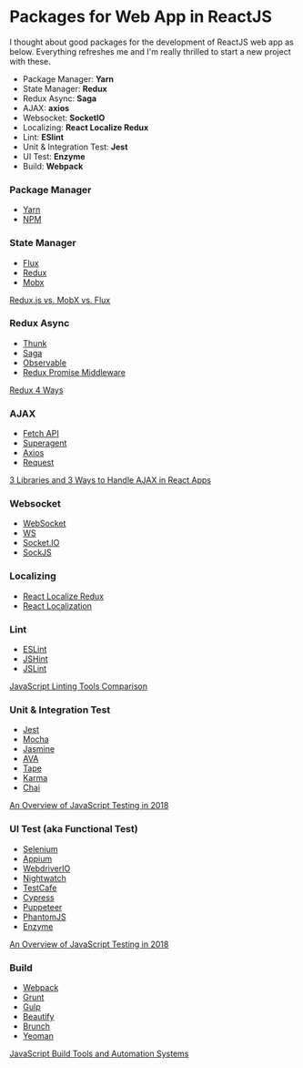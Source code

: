 # Packages for Web App in ReactJS

I thought about good packages for the development of ReactJS web app as below.
Everything refreshes me and I'm really thrilled to start a new project with these.

- Package Manager: **Yarn**
- State Manager: **Redux**
- Redux Async: **Saga**
- AJAX: **axios**
- Websocket: **SocketIO**
- Localizing: **React Localize Redux**
- Lint: **ESlint**
- Unit & Integration Test: **Jest**
- UI Test: **Enzyme**
- Build: **Webpack**

### Package Manager

- [Yarn](https://yarnpkg.com/en/)
- [NPM](https://www.npmjs.com/)

### State Manager

- [Flux](http://facebook.github.io/flux/)
- [Redux](https://redux.js.org/)
- [Mobx](https://mobx.js.org/)

[Redux.js vs. MobX vs. Flux](https://stackshare.io/stackups/flux-vs-mobx-vs-reduxjs)

### Redux Async

- [Thunk](https://github.com/gaearon/redux-thunk)
- [Saga](https://redux-saga.js.org/)
- [Observable](https://redux-observable.js.org/)
- [Redux Promise Middleware](https://github.com/pburtchaell/redux-promise-middleware)

[Redux 4 Ways](https://medium.com/react-native-training/redux-4-ways-95a130da0cdc)

### AJAX

- [Fetch API](https://github.github.io/fetch/)
- [Superagent](http://visionmedia.github.io/superagent/)
- [Axios](https://github.com/axios/axios)
- [Request](https://github.com/request/request)

[3 Libraries and 3 Ways to Handle AJAX in React Apps](https://appendto.com/2017/01/3-libraries-and-3-ways-to-handle-ajax-in-react-apps/)

### Websocket

- [WebSocket](https://github.com/Worlize/WebSocket-Node)
- [WS](https://github.com/einaros/ws)
- [Socket.IO](https://socket.io/)
- [SockJS](https://github.com/sockjs/sockjs-client)

### Localizing

- [React Localize Redux](https://ryandrewjohnson.github.io/react-localize-redux/getting-started/)
- [React Localization](https://github.com/stefalda/react-localization)

### Lint

- [ESLint](https://eslint.org/)
- [JSHint](http://jshint.com/)
- [JSLint](http://www.jslint.com/)

[JavaScript Linting Tools Comparison](https://codeburst.io/javascript-linting-tools-comparison-ebcb4aa23c49)

### Unit & Integration Test

- [Jest](https://facebook.github.io/jest/)
- [Mocha](https://mochajs.org/)
- [Jasmine](https://jasmine.github.io/)
- [AVA](https://github.com/avajs/ava)
- [Tape](https://github.com/substack/tape)
- [Karma](https://karma-runner.github.io/2.0/index.html)
- [Chai](http://www.chaijs.com/)

[An Overview of JavaScript Testing in 2018](https://medium.com/welldone-software/an-overview-of-javascript-testing-in-2018-f68950900bc3)

### UI Test (aka Functional Test)

- [Selenium](https://github.com/SeleniumHQ/selenium)
- [Appium](http://appium.io/)
- [WebdriverIO](http://webdriver.io/)
- [Nightwatch](http://nightwatchjs.org/)
- [TestCafe](https://devexpress.github.io/testcafe/)
- [Cypress](https://www.cypress.io/)
- [Puppeteer](https://github.com/GoogleChrome/puppeteer)
- [PhantomJS](http://phantomjs.org/)
- [Enzyme](http://airbnb.io/enzyme/)

[An Overview of JavaScript Testing in 2018](https://medium.com/welldone-software/an-overview-of-javascript-testing-in-2018-f68950900bc3)

### Build

- [Webpack](https://webpack.js.org/)
- [Grunt](https://gruntjs.com/)
- [Gulp](https://gulpjs.com/)
- [Beautify](http://browserify.org/)
- [Brunch](https://brunch.io/)
- [Yeoman](http://yeoman.io/)

[JavaScript Build Tools and Automation Systems](https://hackernoon.com/javascript-build-tools-and-automation-systems-9589c5c91ebe)

